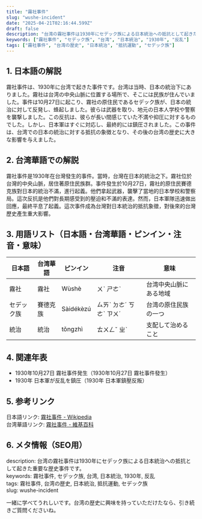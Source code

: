 ```yaml
---
title: "霧社事件"
slug: "wushe-incident"
date: "2025-04-21T02:16:44.599Z"
draft: false
description: "台湾の霧社事件は1930年にセデック族による日本統治への抵抗として起きた重要な歴史事件です。"
keywords: ["霧社事件", "セデック族", "台湾", "日本統治", "1930年", "反乱"]
tags: ["霧社事件", "台湾の歴史", "日本統治", "抵抗運動", "セデック族"]
---
```


## 1. 日本語の解説  
霧社事件は、1930年に台湾で起きた事件です。台湾は当時、日本の統治下にありました。霧社は台湾の中央山脈に位置する場所で、そこには民族が住んでいました。事件は10月27日に起こり、霧社の原住民であるセデック族が、日本の統治に対して反発し、蜂起しました。彼らは武器を取り、地元の日本人学校や警察を襲撃しました。この反抗は、彼らが長い間感じていた不満や抑圧に対するものでした。しかし、日本軍はすぐに対応し、最終的には鎮圧されました。この事件は、台湾での日本の統治に対する抵抗の象徴となり、その後の台湾の歴史に大きな影響を与えました。

## 2. 台湾華語での解説  
霧社事件是1930年在台灣發生的事件。當時，台灣在日本的統治之下。霧社位於台灣的中央山脈，居住著原住民族群。事件發生於10月27日，霧社的原住民賽德克族對日本的統治不滿，進行起義。他們拿起武器，襲擊了當地的日本學校和警察局。這次反抗是他們對長期感受到的壓迫和不滿的表達。然而，日本軍隊迅速做出回應，最終平息了起義。這次事件成為台灣對日本統治的抵抗象徵，對後來的台灣歷史產生重大影響。

## 3. 用語リスト（日本語・台湾華語・ピンイン・注音・意味）  
| 日本語   | 台湾華語     | ピンイン      | 注音      | 意味                           |
|----------|--------------|--------------|----------|--------------------------------|
| 霧社     | 霧社        | Wùshè        | ㄨˋ ㄕㄜˋ | 台湾中央山脈にある地域          |
| セデック族| 賽德克族    | Sàidékèzú    | ㄙㄞˋ ㄉㄜˊ ㄎㄜˋ ㄗㄨˊ | 台湾の原住民族の一つ           |
| 統治     | 統治        | tǒngzhì      | ㄊㄨㄥˇ ㄓˋ | 支配して治めること             |

## 4. 関連年表  
- 1930年10月27日 霧社事件発生（1930年10月27日 霧社事件發生）  
- 1930年 日本軍が反乱を鎮圧（1930年 日本軍鎮壓反叛）  

## 5. 参考リンク  
日本語リンク: [霧社事件 - Wikipedia](https://ja.wikipedia.org/wiki/霧社事件)  
台湾華語リンク: [霧社事件 - 維基百科](https://zh.wikipedia.org/wiki/霧社事件)

## 6. メタ情報（SEO用）  
description: 台湾の霧社事件は1930年にセデック族による日本統治への抵抗として起きた重要な歴史事件です。  
keywords: 霧社事件, セデック族, 台湾, 日本統治, 1930年, 反乱  
tags: 霧社事件, 台湾の歴史, 日本統治, 抵抗運動, セデック族  
slug: wushe-incident

一緒に学べてうれしいです。台湾の歴史に興味を持っていただけたなら、引き続きご質問くださいね。